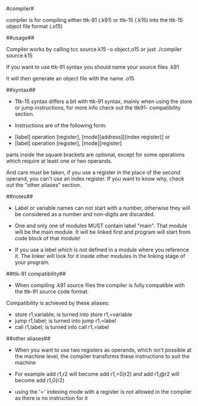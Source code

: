 #compiler#

compiler is for compiling either ttk-91 (.k91) or ttk-15 (.k15) into
the ttk-15 object file format (.o15)

##usage##

Compiler works by calling tcc source.k15 -o object.o15
or just ./compiler source.k15

If you want to use ttk-91 syntax you should name your source
files <source file>.k91

It will then generate an object file with the name <source file>.o15

##syntax##

 * Ttk-15 syntax differs a bit with ttk-91 syntax, mainly when using
the store or jump instructions, for more info check out the ttk91-
compatibility section.

 * Instructions are of the following form:
 - [label] operation [register], [mode][address][(index register)]
or
 - [label] operation [register], [mode][register]
 
 parts inside the square brackets are optional, except for some
operations which require at least one or two operands.

And care must be taken, if you use a register in the place of the second
operand, you can't use an index register. If you want to know why,
check out the "other aliases" section.

##notes##

 * Label or variable names can not start with a number, otherwise
they will be considered as a number and non-digits are discarded.

 * One and only one of modules MUST contain label "main". That module
will be the main module.
It will be linked first and program will start from code block of that module!

 * If you use a label which is not defined in a module where you reference it.
The linker will look for it inside other modules in the linking stage of your program.

##ttk-91 compatibility##

 * When compiling .k91 source files the compiler is fully compatible
with the ttk-91 source code format.

 Compatibility is achieved by these aliases:
 - store r1,variable; is turned into store r1,=variable
 - jump r1,label; is turned into jump r1,=label
 - call r1,label; is turned into call r1,=label

##other aliases##

 * When you want to use two registers as operands, which isn't possible at
the machine level, the compiler transforms these instructions to suit the machine

 - For example add r1,r2 will become add r1,=0(r2) and
add r1,@r2 will become add r1,0(r2)

 - using the '=' indexing mode with a register is not allowed in the compiler as
there is no instruction for it
